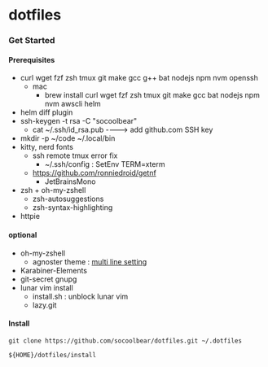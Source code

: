# dotfiles

### Get Started

#### Prerequisites

- curl wget fzf zsh tmux git make gcc g++ bat nodejs npm nvm openssh
  - mac
    - brew install curl wget fzf zsh tmux git make gcc bat nodejs npm nvm awscli helm
- helm diff plugin
- ssh-keygen -t rsa -C "socoolbear"
  - cat ~/.ssh/id_rsa.pub ----> add github.com SSH key
- mkdir -p ~/code  ~/.local/bin
- kitty, nerd fonts
  - ssh remote tmux error fix
    - ~/.ssh/config : SetEnv TERM=xterm
  - https://github.com/ronniedroid/getnf
    - JetBrainsMono
- zsh + oh-my-zshell
    - zsh-autosuggestions
    - zsh-syntax-highlighting
- httpie

#### optional

- oh-my-zshell
    - agnoster theme : [multi line setting](https://gist.github.com/socoolbear/d59447cfaffc24ee914e27fe3019cd81)
- Karabiner-Elements
- git-secret gnupg
- lunar vim install
    - install.sh : unblock lunar vim
    - lazy.git

#### Install

```shell
git clone https://github.com/socoolbear/dotfiles.git ~/.dotfiles

${HOME}/dotfiles/install
```